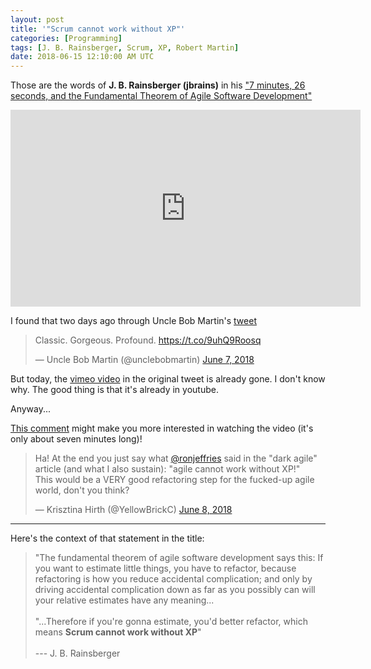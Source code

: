 ```yaml
---
layout: post
title: '"Scrum cannot work without XP"'
categories: [Programming]
tags: [J. B. Rainsberger, Scrum, XP, Robert Martin]
date: 2018-06-15 12:10:00 AM UTC
---
```


<!-- June 15, 2018 08:00:00 AM Philippine Time -->

Those are the words of **J. B. Rainsberger (jbrains)** in his ["7 minutes, 26 seconds, and the Fundamental Theorem of Agile Software Development"](https://www.youtube.com/watch?v=WSes_PexXcA)

<iframe width="560" height="315" src="https://www.youtube.com/embed/WSes_PexXcA" frameborder="0" allow="autoplay; encrypted-media" allowfullscreen></iframe>

<!--more-->


I found that two days ago through Uncle Bob Martin's [tweet](https://twitter.com/unclebobmartin/status/1004708749376974849)

<blockquote class="twitter-tweet" data-lang="en"><p lang="en" dir="ltr">Classic.  Gorgeous.  Profound. <a href="https://t.co/9uhQ9Roosq">https://t.co/9uhQ9Roosq</a></p>&mdash; Uncle Bob Martin (@unclebobmartin) <a href="https://twitter.com/unclebobmartin/status/1004708749376974849?ref_src=twsrc%5Etfw">June 7, 2018</a></blockquote>
<script async src="https://platform.twitter.com/widgets.js" charset="utf-8"></script>

But today, the [vimeo video](https://vimeo.com/79106557) in the original tweet is already gone. I don't know why. The good thing is that it's already in youtube.

Anyway...

[This comment](https://twitter.com/YellowBrickC/status/1004974374305267714) might make you more interested in watching the video (it's only about seven minutes long)!

<blockquote class="twitter-tweet" data-lang="en"><p lang="en" dir="ltr">Ha! At the end you just say what <a href="https://twitter.com/RonJeffries?ref_src=twsrc%5Etfw">@ronjeffries</a> said in the &quot;dark agile&quot; article (and what I also sustain): &quot;agile cannot work without XP!&quot;<br>This would be a VERY good refactoring step for the fucked-up agile world, don&#39;t you think?</p>&mdash; Krisztina Hirth (@YellowBrickC) <a href="https://twitter.com/YellowBrickC/status/1004974374305267714?ref_src=twsrc%5Etfw">June 8, 2018</a></blockquote>
<script async src="https://platform.twitter.com/widgets.js" charset="utf-8"></script>


----------


Here's the context of that statement in the title:

> "The fundamental theorem of agile software development says this: If you want to estimate little things, you have to refactor, because refactoring is how you reduce accidental complication; and only by driving accidental complication down as far as you possibly can will your relative estimates have any meaning...
<br /><br />
"...Therefore if you're gonna estimate, you'd better refactor, which means **Scrum cannot work without XP**"
<br /><br />
 --- J. B. Rainsberger
